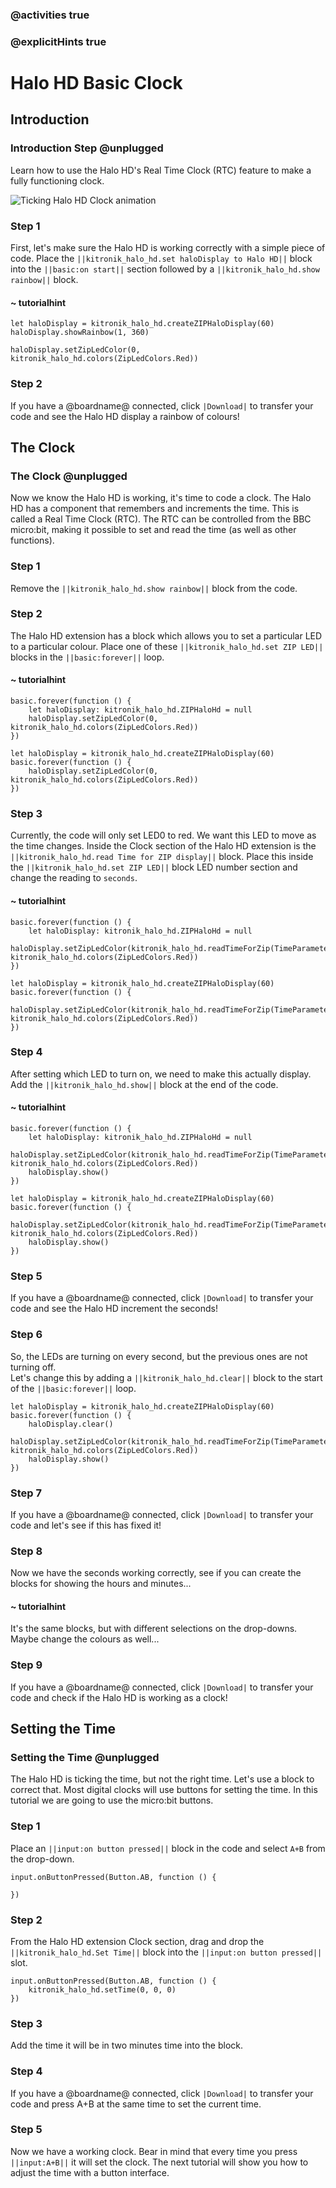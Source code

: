 ### @activities true
### @explicitHints true

# Halo HD Basic Clock

## Introduction
### Introduction Step @unplugged
Learn how to use the Halo HD's Real Time Clock (RTC) feature to make a fully functioning clock.

![Ticking Halo HD Clock animation](https://KitronikLtd.github.io/pxt-kitronik-halohd/assets/Ticking-Clock-Animation.gif)

### Step 1
First, let's make sure the Halo HD is working correctly with a simple piece of code.
Place the ``||kitronik_halo_hd.set haloDisplay to Halo HD||`` block into the ``||basic:on start||`` section followed by a ``||kitronik_halo_hd.show rainbow||`` block.

#### ~ tutorialhint
```blocks
let haloDisplay = kitronik_halo_hd.createZIPHaloDisplay(60)
haloDisplay.showRainbow(1, 360)
```

```ghost
haloDisplay.setZipLedColor(0, kitronik_halo_hd.colors(ZipLedColors.Red))
```

### Step 2
If you have a @boardname@ connected, click ``|Download|`` to transfer your code and see the Halo HD display a rainbow of colours!

## The Clock
### The Clock @unplugged
Now we know the Halo HD is working, it's time to code a clock.
The Halo HD has a component that remembers and increments the time. This is called a Real Time Clock (RTC).
The RTC can be controlled from the BBC micro:bit, making it possible to set and read the time (as well as other functions).

### Step 1
Remove the ``||kitronik_halo_hd.show rainbow||`` block from the code.

### Step 2
The Halo HD extension has a block which allows you to set a particular LED to a particular colour.
Place one of these ``||kitronik_halo_hd.set ZIP LED||`` blocks in the ``||basic:forever||`` loop.

#### ~ tutorialhint
```blocks
basic.forever(function () {
	let haloDisplay: kitronik_halo_hd.ZIPHaloHd = null
    haloDisplay.setZipLedColor(0, kitronik_halo_hd.colors(ZipLedColors.Red))
})
```

```ghost
let haloDisplay = kitronik_halo_hd.createZIPHaloDisplay(60)
basic.forever(function () {
    haloDisplay.setZipLedColor(0, kitronik_halo_hd.colors(ZipLedColors.Red))
})
```

### Step 3
Currently, the code will only set LED0 to red. We want this LED to move as the time changes.
Inside the Clock section of the Halo HD extension is the ``||kitronik_halo_hd.read Time for ZIP display||`` block.
Place this inside the ``||kitronik_halo_hd.set ZIP LED||`` block LED number section and change the reading to ``seconds``.

#### ~ tutorialhint
```blocks
basic.forever(function () {
	let haloDisplay: kitronik_halo_hd.ZIPHaloHd = null
    haloDisplay.setZipLedColor(kitronik_halo_hd.readTimeForZip(TimeParameter.Seconds), kitronik_halo_hd.colors(ZipLedColors.Red))
})
```

```ghost
let haloDisplay = kitronik_halo_hd.createZIPHaloDisplay(60)
basic.forever(function () {
    haloDisplay.setZipLedColor(kitronik_halo_hd.readTimeForZip(TimeParameter.Seconds), kitronik_halo_hd.colors(ZipLedColors.Red))
})
```

### Step 4
After setting which LED to turn on, we need to make this actually display. Add the ``||kitronik_halo_hd.show||`` block at the end of the code. 

#### ~ tutorialhint
```blocks
basic.forever(function () {
	let haloDisplay: kitronik_halo_hd.ZIPHaloHd = null
    haloDisplay.setZipLedColor(kitronik_halo_hd.readTimeForZip(TimeParameter.Seconds), kitronik_halo_hd.colors(ZipLedColors.Red))
    haloDisplay.show()
})
```

```ghost
let haloDisplay = kitronik_halo_hd.createZIPHaloDisplay(60)
basic.forever(function () {
    haloDisplay.setZipLedColor(kitronik_halo_hd.readTimeForZip(TimeParameter.Seconds), kitronik_halo_hd.colors(ZipLedColors.Red))
    haloDisplay.show()
})
```

### Step 5
If you have a @boardname@ connected, click ``|Download|`` to transfer your code and see the Halo HD increment the seconds!

### Step 6
So, the LEDs are turning on every second, but the previous ones are not turning off.  
Let's change this by adding a ``||kitronik_halo_hd.clear||`` block to the start of the ``||basic:forever||`` loop. 

```ghost
let haloDisplay = kitronik_halo_hd.createZIPHaloDisplay(60)
basic.forever(function () {
    haloDisplay.clear()
    haloDisplay.setZipLedColor(kitronik_halo_hd.readTimeForZip(TimeParameter.Seconds), kitronik_halo_hd.colors(ZipLedColors.Red))
    haloDisplay.show()
})
```

### Step 7
If you have a @boardname@ connected, click ``|Download|`` to transfer your code and let's see if this has fixed it!

### Step 8
Now we have the seconds working correctly, see if you can create the blocks for showing the hours and minutes...

#### ~ tutorialhint
It's the same blocks, but with different selections on the drop-downs. Maybe change the colours as well...

### Step 9
If you have a @boardname@ connected, click ``|Download|`` to transfer your code and check if the Halo HD is working as a clock!

## Setting the Time
### Setting the Time @unplugged
The Halo HD is ticking the time, but not the right time. Let's use a block to correct that.
Most digital clocks will use buttons for setting the time. In this tutorial we are going to use the micro:bit buttons.

### Step 1
Place an ``||input:on button pressed||`` block in the code and select ``A+B`` from the drop-down.

```ghost
input.onButtonPressed(Button.AB, function () {
	
})
```

### Step 2
From the Halo HD extension Clock section, drag and drop the ``||kitronik_halo_hd.Set Time||`` block into the ``||input:on button pressed||`` slot.

```ghost
input.onButtonPressed(Button.AB, function () {
    kitronik_halo_hd.setTime(0, 0, 0)
})
```

### Step 3
Add the time it will be in two minutes time into the block.

### Step 4
If you have a @boardname@ connected, click ``|Download|`` to transfer your code and press A+B at the same time to set the current time.

### Step 5
Now we have a working clock. Bear in mind that every time you press ``||input:A+B||`` it will set the clock. The next tutorial will show you how to adjust the time with a button interface.